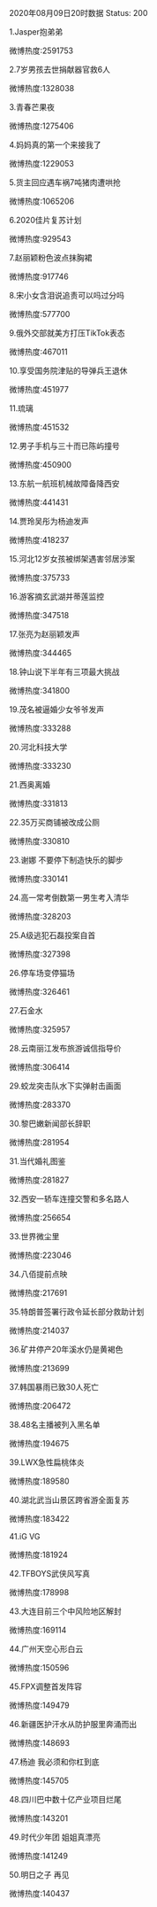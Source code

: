 2020年08月09日20时数据
Status: 200

1.Jasper抱弟弟

微博热度:2591753

2.7岁男孩去世捐献器官救6人

微博热度:1328038

3.青春芒果夜

微博热度:1275406

4.妈妈真的第一个来接我了

微博热度:1229053

5.货主回应遇车祸7吨猪肉遭哄抢

微博热度:1065206

6.2020佳片复苏计划

微博热度:929543

7.赵丽颖粉色波点抹胸裙

微博热度:917746

8.宋小女含泪说追责可以吗过分吗

微博热度:577700

9.俄外交部就美方打压TikTok表态

微博热度:467011

10.享受国务院津贴的导弹兵王退休

微博热度:451977

11.琉璃

微博热度:451532

12.男子手机与三十而已陈屿撞号

微博热度:450900

13.东航一航班机械故障备降西安

微博热度:441431

14.贾玲吴彤为杨迪发声

微博热度:418237

15.河北12岁女孩被绑架遇害邻居涉案

微博热度:375733

16.游客摘玄武湖并蒂莲监控

微博热度:347518

17.张亮为赵丽颖发声

微博热度:344465

18.钟山说下半年有三项最大挑战

微博热度:341800

19.茂名被逼婚少女爷爷发声

微博热度:333288

20.河北科技大学

微博热度:333230

21.西奥离婚

微博热度:331813

22.35万买商铺被改成公厕

微博热度:330810

23.谢娜 不要停下制造快乐的脚步

微博热度:330141

24.高一常考倒数第一男生考入清华

微博热度:328203

25.A级逃犯石磊投案自首

微博热度:327398

26.停车场变停猫场

微博热度:326461

27.石金水

微博热度:325957

28.云南丽江发布旅游诚信指导价

微博热度:306414

29.蛟龙突击队水下实弹射击画面

微博热度:283370

30.黎巴嫩新闻部长辞职

微博热度:281954

31.当代婚礼图鉴

微博热度:281827

32.西安一轿车连撞交警和多名路人

微博热度:256654

33.世界微尘里

微博热度:223046

34.八佰提前点映

微博热度:217691

35.特朗普签署行政令延长部分救助计划

微博热度:214037

36.矿井停产20年溪水仍是黄褐色

微博热度:213699

37.韩国暴雨已致30人死亡

微博热度:206472

38.48名主播被列入黑名单

微博热度:194675

39.LWX急性扁桃体炎

微博热度:189580

40.湖北武当山景区跨省游全面复苏

微博热度:183422

41.iG VG

微博热度:181924

42.TFBOYS武侠风写真

微博热度:178998

43.大连目前三个中风险地区解封

微博热度:169114

44.广州天空心形白云

微博热度:150596

45.FPX调整首发阵容

微博热度:149479

46.新疆医护汗水从防护服里奔涌而出

微博热度:148693

47.杨迪 我必须和你杠到底

微博热度:145705

48.四川巴中数十亿产业项目烂尾

微博热度:143201

49.时代少年团 姐姐真漂亮

微博热度:141249

50.明日之子 再见

微博热度:140437

